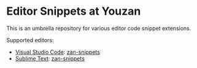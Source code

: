 # Editor Snippets at Youzan

This is an umbrella repository for various editor code snippet extensions.

Supported editors:

- [Visual Studio Code](https://code.visualstudio.com/): [zan-snippets](https://marketplace.visualstudio.com/items?itemName=cpylua.zan-snippets)
- [Sublime Text](https://www.sublimetext.com/): [zan-snippets](sublime/README.md)
